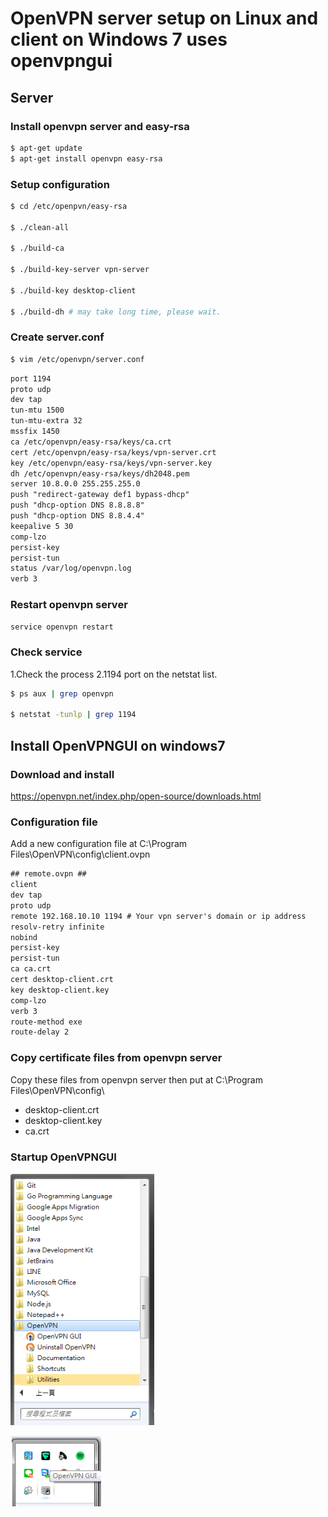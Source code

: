 # OpenVPN server setup on Linux and client on Windows 7 uses openvpngui

## Server
### Install openvpn server and easy-rsa
```bash
$ apt-get update
$ apt-get install openvpn easy-rsa
```

### Setup configuration
```bash
$ cd /etc/openpvn/easy-rsa

$ ./clean-all

$ ./build-ca

$ ./build-key-server vpn-server

$ ./build-key desktop-client

$ ./build-dh # may take long time, please wait.
```

### Create server.conf
```bash
$ vim /etc/openvpn/server.conf
```
```txt
port 1194
proto udp
dev tap
tun-mtu 1500
tun-mtu-extra 32
mssfix 1450
ca /etc/openvpn/easy-rsa/keys/ca.crt
cert /etc/openvpn/easy-rsa/keys/vpn-server.crt
key /etc/openvpn/easy-rsa/keys/vpn-server.key
dh /etc/openvpn/easy-rsa/keys/dh2048.pem
server 10.8.0.0 255.255.255.0
push "redirect-gateway def1 bypass-dhcp"
push "dhcp-option DNS 8.8.8.8"
push "dhcp-option DNS 8.8.4.4"
keepalive 5 30
comp-lzo
persist-key
persist-tun
status /var/log/openvpn.log
verb 3
```

### Restart openvpn server
```bash
service openvpn restart
```

### Check service
1.Check the process
2.1194 port on the netstat list.
```bash
$ ps aux | grep openvpn

$ netstat -tunlp | grep 1194
```

## Install OpenVPNGUI on windows7
### Download and install
https://openvpn.net/index.php/open-source/downloads.html

### Configuration file
Add a new configuration file at C:\Program Files\OpenVPN\config\client.ovpn

```txt
## remote.ovpn ##
client
dev tap
proto udp
remote 192.168.10.10 1194 # Your vpn server's domain or ip address
resolv-retry infinite
nobind
persist-key
persist-tun
ca ca.crt
cert desktop-client.crt
key desktop-client.key
comp-lzo
verb 3
route-method exe
route-delay 2
```

### Copy certificate files from openvpn server
Copy these files from openvpn server then put at C:\Program Files\OpenVPN\config\
* desktop-client.crt
* desktop-client.key
* ca.crt

### Startup OpenVPNGUI
![openvpn_gui_location.PNG](https://github.com/pinatclimax/install_openvpn/blob/master/imgs/openvpn_gui_location.PNG)

![openvpn_gui_small_icon.PNG](https://github.com/pinatclimax/install_openvpn/blob/master/imgs/openvpn_gui_small_icon.PNG)
